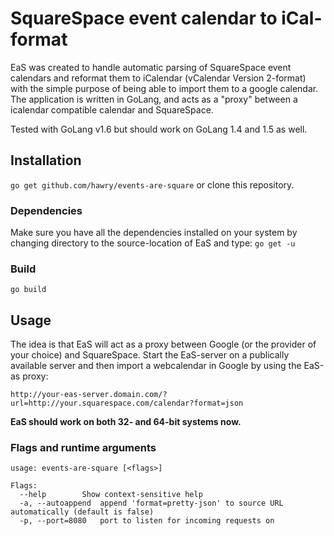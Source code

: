 # SquareSpace event calendar to iCal-format

EaS was created to handle automatic parsing of SquareSpace event calendars and reformat them to iCalendar (vCalendar Version 2-format) with the simple purpose of being able to import them to a google calendar. The application is written in GoLang, and acts as a "proxy" between a icalendar compatible calendar and SquareSpace.

Tested with GoLang v1.6 but should work on GoLang 1.4 and 1.5 as well.

## Installation
`go get github.com/hawry/events-are-square`
or clone this repository.
### Dependencies
Make sure you have all the dependencies installed on your system by changing directory to the source-location of EaS and type:
`go get -u`

### Build
`go build`

## Usage
The idea is that EaS will act as a proxy between Google (or the provider of your choice) and SquareSpace. Start the EaS-server on a publically available server and then import a webcalendar in Google by using the EaS-as proxy:

`http://your-eas-server.domain.com/?url=http://your.squarespace.com/calendar?format=json`

**EaS should work on both 32- and 64-bit systems now.**

### Flags and runtime arguments
```
usage: events-are-square [<flags>]

Flags:
  --help        Show context-sensitive help
  -a, --autoappend  append 'format=pretty-json' to source URL automatically (default is false)
  -p, --port=8080   port to listen for incoming requests on
```
